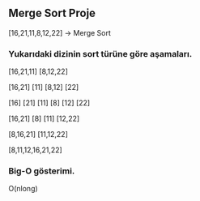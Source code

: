## Merge Sort Proje
[16,21,11,8,12,22] -> Merge Sort

### Yukarıdaki dizinin sort türüne göre aşamaları.
[16,21,11] [8,12,22]

[16,21] [11] [8,12] [22]

[16] [21] [11] [8] [12] [22]

[16,21] [8] [11] [12,22]

[8,16,21] [11,12,22]

[8,11,12,16,21,22]

### Big-O gösterimi.
O(nlong)

